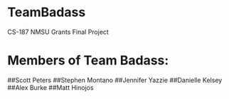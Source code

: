# TeamBadass
CS-187 NMSU Grants Final Project

# Members of Team Badass:
##Scott Peters
##Stephen Montano 
##Jennifer Yazzie
##Danielle Kelsey
##Alex Burke
##Matt Hinojos